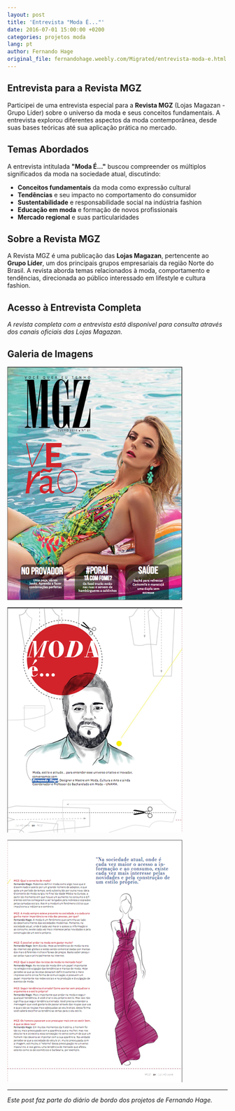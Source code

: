 ```yaml
---
layout: post
title: 'Entrevista "Moda É..."'
date: 2016-07-01 15:00:00 +0200
categories: projetos moda
lang: pt
author: Fernando Hage
original_file: fernandohage.weebly.com/Migrated/entrevista-moda-e.html
---
```


## Entrevista para a Revista MGZ

Participei de uma entrevista especial para a **Revista MGZ** (Lojas Magazan - Grupo Líder) sobre o universo da moda e seus conceitos fundamentais. A entrevista explorou diferentes aspectos da moda contemporânea, desde suas bases teóricas até sua aplicação prática no mercado.

## Temas Abordados

A entrevista intitulada **"Moda É..."** buscou compreender os múltiplos significados da moda na sociedade atual, discutindo:

- **Conceitos fundamentais** da moda como expressão cultural
- **Tendências** e seu impacto no comportamento do consumidor
- **Sustentabilidade** e responsabilidade social na indústria fashion
- **Educação em moda** e formação de novos profissionais
- **Mercado regional** e suas particularidades

## Sobre a Revista MGZ

A Revista MGZ é uma publicação das **Lojas Magazan**, pertencente ao **Grupo Líder**, um dos principais grupos empresariais da região Norte do Brasil. A revista aborda temas relacionados à moda, comportamento e tendências, direcionada ao público interessado em lifestyle e cultura fashion.

## Acesso à Entrevista Completa

*A revista completa com a entrevista está disponível para consulta através dos canais oficiais das Lojas Magazan.*

## Galeria de Imagens

![Entrevista "moda É..."](/assets/images/entrevista-moda-e-01.png)

![Entrevista "moda É..."](/assets/images/entrevista-moda-e-02.png)

![Entrevista "Moda É..."](/assets/images/entrevista-moda-e-03.png)

---

*Este post faz parte do diário de bordo dos projetos de Fernando Hage.*
